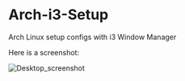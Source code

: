 # Arch-i3-Setup
Arch Linux setup configs with i3 Window Manager

Here is a screenshot:

![Desktop_screenshot](https://github.com/Gokhawk/Arch-i3-Setup/assets/47640690/d60bcbe9-d358-4b00-805a-09c1bbe6e344)
